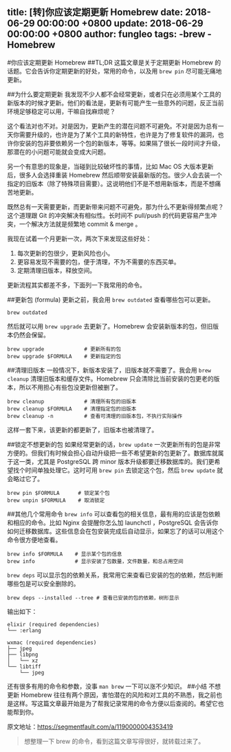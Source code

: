 title: [转]你应该定期更新 Homebrew
date: 2018-06-29 00:00:00 +0800
update: 2018-06-29 00:00:00 +0800
author: fungleo
tags:
    -brew
    -Homebrew
---

#你应该定期更新 Homebrew
##TL;DR
这篇文章是关于定期更新 Homebrew 的话题。它会告诉你定期更新的好处，常用的命令，以及用 `brew pin` 尽可能无痛地更新。

##为什么要定期更新
我发现不少人都不会经常更新，或者只在必须用某个工具的新版本的时候才更新。他们的看法是，更新有可能产生一些意外的问题，反正当前环境足够稳定可以用，干嘛自找麻烦呢？

这个看法对也不对。对是因为，更新产生的潜在问题不可避免。不对是因为总有一天你需要升级的，也许是为了某个工具的新特性，也许是为了修复软件的漏洞，也许你安装的包非要依赖另一个包的新版本，等等。如果隔了很长一段时间才升级，那潜在的小问题可能就会变成大问题。

另一个有意思的现象是，当碰到比较破坏性的事情，比如 Mac OS 大版本更新后，很多人会选择重装 Homebrew 然后顺带安装最新版的包。很少人会去装一个指定的旧版本（除了特殊项目需要）。这说明他们不是不想用新版本，而是不想痛苦地更新。

既然总有一天需要更新，而更新带来问题不可避免，那为什么不更新得频繁点呢？这个道理跟 Git 的冲突解决有相似性。长时间不 pull/push 的代码更容易产生冲突，一个解决方法就是频繁地 commit & merge 。

我现在试着一个月更新一次，两次下来发现这些好处：

1. 每次更新的包很少，更新风险也小。
2. 更容易发现不需要的包，便于清理，不为不需要的东西买单。
3. 定期清理旧版本，释放空间。

更新流程其实都差不多，下面列一下我常用的命令。

##更新包 (formula)
更新之前，我会用 `brew outdated` 查看哪些包可以更新。
```
brew outdated
```
然后就可以用 `brew upgrade` 去更新了。Homebrew 会安装新版本的包，但旧版本仍然会保留。
```
brew upgrade             # 更新所有的包
brew upgrade $FORMULA    # 更新指定的包
```
##清理旧版本
一般情况下，新版本安装了，旧版本就不需要了。我会用 `brew cleanup` 清理旧版本和缓存文件。Homebrew 只会清除比当前安装的包更老的版本，所以不用担心有些包没更新但被删了。
```
brew cleanup             # 清理所有包的旧版本
brew cleanup $FORMULA    # 清理指定包的旧版本
brew cleanup -n          # 查看可清理的旧版本包，不执行实际操作
```
这样一套下来，该更新的都更新了，旧版本也被清理了。

##锁定不想更新的包
如果经常更新的话，`brew update` 一次更新所有的包是非常方便的。但我们有时候会担心自动升级把一些不希望更新的包更新了。数据库就属于这一类，尤其是 PostgreSQL 跨 minor 版本升级都要迁移数据库的。我们更希望找个时间单独处理它。这时可用 `brew pin` 去锁定这个包，然后 `brew update` 就会略过它了。
```
brew pin $FORMULA      # 锁定某个包
brew unpin $FORMULA    # 取消锁定
```

##其他几个常用命令
`brew info` 可以查看包的相关信息，最有用的应该是包依赖和相应的命令。比如 Nginx 会提醒你怎么加 launchctl ，PostgreSQL 会告诉你如何迁移数据库。这些信息会在包安装完成后自动显示，如果忘了的话可以用这个命令很方便地查看。
```
brew info $FORMULA    # 显示某个包的信息
brew info             # 显示安装了包数量，文件数量，和总占用空间
```
`brew deps` 可以显示包的依赖关系，我常用它来查看已安装的包的依赖，然后判断哪些包是可以安全删除的。
```
brew deps --installed --tree # 查看已安装的包的依赖，树形显示
```
输出如下：
```
elixir (required dependencies)
└── :erlang

wxmac (required dependencies)
├── jpeg
├── libpng
│   └── xz
└── libtiff
    └── jpeg
```
还有很多有用的命令和参数，没事 `man brew` 一下可以涨不少知识。
##小结
不想更新 Homebrew 往往有两个原因，害怕潜在的风险和对工具的不熟悉，我之前也是这样。写这篇文章最开始是为了帮我记录常用的命令方便以后查阅的。希望它也能帮到你。

原文地址：https://segmentfault.com/a/1190000004353419

> 想整理一下 brew 的命令，看到这篇文章写得很好，就转载过来了。